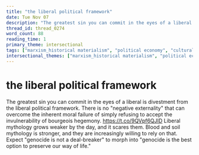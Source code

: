 ```yaml
---
title: "the liberal political framework"
date: Tue Nov 07
description: "The greatest sin you can commit in the eyes of a liberal is divestment from the liberal political framework."
thread_id: thread_0274
word_count: 88
reading_time: 1
primary_theme: intersectional
tags: ["marxism_historical materialism", "political economy", "cultural criticism"]
intersectional_themes: ["marxism_historical materialism", "political economy", "cultural criticism"]
---
```


# the liberal political framework

The greatest sin you can commit in the eyes of a liberal is divestment from the liberal political framework. There is no "negative externality" that can overcome the inherent moral failure of simply refusing to accept the invulnerability of bourgeois hegemony. https://t.co/9QVpf6QJID Liberal mythology grows weaker by the day, and it scares them. Blood and soil mythology is stronger, and they are increasingly willing to rely on that. Expect "genocide is not a deal-breaker" to morph into "genocide is the best option to preserve our way of life."
